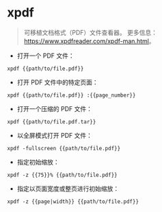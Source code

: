 # xpdf

> 可移植文档格式（PDF）文件查看器。
> 更多信息：<https://www.xpdfreader.com/xpdf-man.html>。

- 打开一个 PDF 文件：

`xpdf {{path/to/file.pdf}}`

- 打开 PDF 文件中的特定页面：

`xpdf {{path/to/file.pdf}} :{{page_number}}`

- 打开一个压缩的 PDF 文件：

`xpdf {{path/to/file.pdf.tar}}`

- 以全屏模式打开 PDF 文件：

`xpdf -fullscreen {{path/to/file.pdf}}`

- 指定初始缩放：

`xpdf -z {{75}}% {{path/to/file.pdf}}`

- 指定以页面宽度或整页进行初始缩放：

`xpdf -z {{page|width}} {{path/to/file.pdf}}`